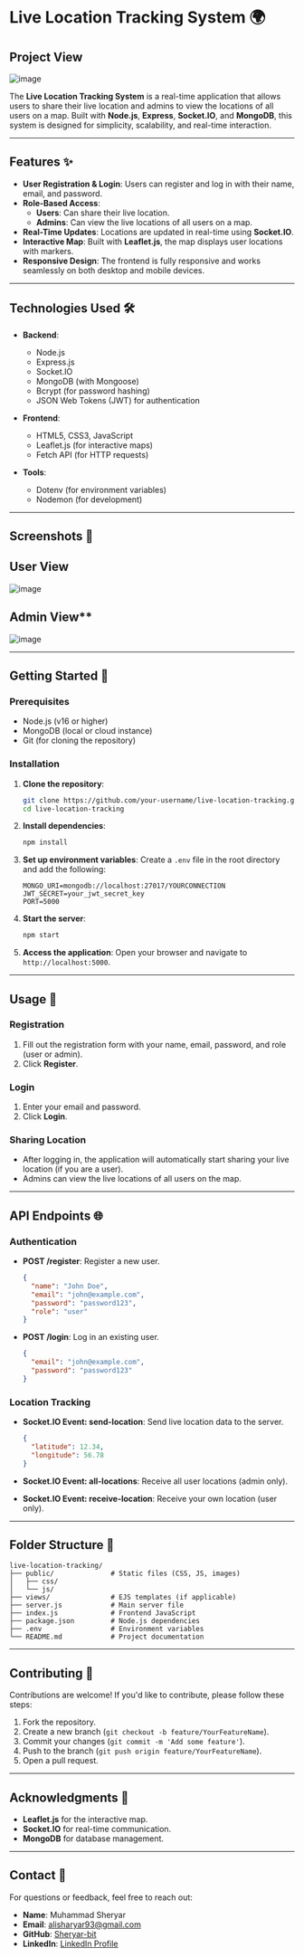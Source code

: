 # Live Location Tracking System 🌍

## Project View
![image](https://github.com/user-attachments/assets/3f6dd08b-36cb-4f94-81ac-695b0e78df41)

The **Live Location Tracking System** is a real-time application that allows users to share their live location and admins to view the locations of all users on a map. Built with **Node.js**, **Express**, **Socket.IO**, and **MongoDB**, this system is designed for simplicity, scalability, and real-time interaction.

---

## Features ✨

- **User Registration & Login**: Users can register and log in with their name, email, and password.
- **Role-Based Access**:
  - **Users**: Can share their live location.
  - **Admins**: Can view the live locations of all users on a map.
- **Real-Time Updates**: Locations are updated in real-time using **Socket.IO**.
- **Interactive Map**: Built with **Leaflet.js**, the map displays user locations with markers.
- **Responsive Design**: The frontend is fully responsive and works seamlessly on both desktop and mobile devices.

---

## Technologies Used 🛠️

- **Backend**:
  - Node.js
  - Express.js
  - Socket.IO
  - MongoDB (with Mongoose)
  - Bcrypt (for password hashing)
  - JSON Web Tokens (JWT) for authentication

- **Frontend**:
  - HTML5, CSS3, JavaScript
  - Leaflet.js (for interactive maps)
  - Fetch API (for HTTP requests)

- **Tools**:
  - Dotenv (for environment variables)
  - Nodemon (for development)

---

## Screenshots 📸

## User View
![image](https://github.com/user-attachments/assets/5e8c4843-aad8-4f41-82df-4af05484c50d)

## Admin View**
![image](https://github.com/user-attachments/assets/76a16d7f-d8b2-4939-9ae3-970c62f95747)

---

## Getting Started 🚀

### Prerequisites

- Node.js (v16 or higher)
- MongoDB (local or cloud instance)
- Git (for cloning the repository)

### Installation

1. **Clone the repository**:
   ```bash
   git clone https://github.com/your-username/live-location-tracking.git
   cd live-location-tracking
   ```

2. **Install dependencies**:
   ```bash
   npm install
   ```

3. **Set up environment variables**:
   Create a `.env` file in the root directory and add the following:
   ```env
   MONGO_URI=mongodb://localhost:27017/YOURCONNECTION
   JWT_SECRET=your_jwt_secret_key
   PORT=5000
   ```

4. **Start the server**:
   ```bash
   npm start
   ```

5. **Access the application**:
   Open your browser and navigate to `http://localhost:5000`.

---

## Usage 📖

### Registration
1. Fill out the registration form with your name, email, password, and role (user or admin).
2. Click **Register**.

### Login
1. Enter your email and password.
2. Click **Login**.

### Sharing Location
- After logging in, the application will automatically start sharing your live location (if you are a user).
- Admins can view the live locations of all users on the map.

---

## API Endpoints 🌐

### Authentication
- **POST /register**: Register a new user.
  ```json
  {
    "name": "John Doe",
    "email": "john@example.com",
    "password": "password123",
    "role": "user"
  }
  ```

- **POST /login**: Log in an existing user.
  ```json
  {
    "email": "john@example.com",
    "password": "password123"
  }
  ```

### Location Tracking
- **Socket.IO Event: send-location**: Send live location data to the server.
  ```json
  {
    "latitude": 12.34,
    "longitude": 56.78
  }
  ```

- **Socket.IO Event: all-locations**: Receive all user locations (admin only).
- **Socket.IO Event: receive-location**: Receive your own location (user only).

---

## Folder Structure 📂

```
live-location-tracking/
├── public/              # Static files (CSS, JS, images)
│   ├── css/
│   └── js/
├── views/               # EJS templates (if applicable)
├── server.js            # Main server file
├── index.js             # Frontend JavaScript
├── package.json         # Node.js dependencies
├── .env                 # Environment variables
└── README.md            # Project documentation
```

---

## Contributing 🤝

Contributions are welcome! If you'd like to contribute, please follow these steps:

1. Fork the repository.
2. Create a new branch (`git checkout -b feature/YourFeatureName`).
3. Commit your changes (`git commit -m 'Add some feature'`).
4. Push to the branch (`git push origin feature/YourFeatureName`).
5. Open a pull request.

---

## Acknowledgments 🙏

- **Leaflet.js** for the interactive map.
- **Socket.IO** for real-time communication.
- **MongoDB** for database management.

---

## Contact 📧

For questions or feedback, feel free to reach out:

- **Name**: Muhammad Sheryar  
- **Email**: alisharyar93@gmail.com  
- **GitHub**: [Sheryar-bit](https://github.com/Sheryar-bit)  
- **LinkedIn**: [LinkedIn Profile](https://pk.linkedin.com/in/httsheryar-ali-53349a219)
